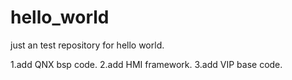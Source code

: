 # hello_world
just an test repository for hello world.

1.add QNX bsp code.
2.add HMI framework.
3.add VIP base code.


